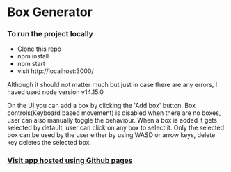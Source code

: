# Box Generator

### To run the project locally

- Clone this repo
- npm install
- npm start
- visit http://localhost:3000/

Although it should not matter much but just in case there are any errors, I haved used node version v14.15.0

On the UI you can add a box by clicking the 'Add box' button. Box controls(Keyboard based movement) is disabled when there are no boxes, user can also manually toggle the behaviour. When a box is added it gets selected by default, user can click on any box to select it. Only the selected box can be used by the user either by using WASD or arrow keys, delete key deletes the selected box.

### [Visit app hosted using Github pages](https://kartik2406.github.io/box-generator/)
